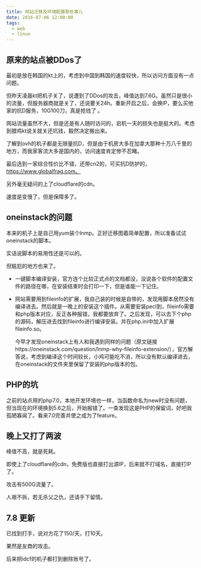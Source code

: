```yaml
---
title: 网站迁移及环境配置那些事儿
date: 2016-07-06 12:00:00
tags: 
  - web
  - linux
---
```


## 原来的站点被DDos了

最初是放在韩国的kt上的，考虑到中国到韩国的速度较快，所以访问方面没有一点问题。

但昨天凌晨kt把机子关了，说遭到了DDos的攻击，峰值达到7.6G。虽然只是很小的流量，但服务器商就是关了，还说要关24h。重新开启之后，会换IP，要么买他家的抗D服务，10G100刀，真是抢钱了 。

网站流量虽然不大，但是还是有人随时访问的，宕机一天的损失也是挺大的。考虑到腊鸡kt说关就关还坑钱，毅然决定搬出来。

了解到ovh的机子都是无限量抗D，但是由于机房大多在加拿大那种十万八千里的地方，而我家客流大多是国内的，访问速度肯定惨不忍睹。

最后选到一家综合性价比不错，还带cn2的，可买抗D防护的，https://www.globalfrag.com。

另外毫无疑问的上了cloudflare的cdn。

速度是变慢了，但是保障多了。

## oneinstack的问题

本来的机子上是自己用yum装个lnmp。正好迁移图着简单配置，所以准备试试oneinstack的脚本。

实话说脚本的易用性还是可以的。

但尴尬的地方也来了。

* 一键脚本编译安装，官方连个比较正式点的文档都没，没说各个软件的配置文件的路径在哪，在安装结束时会打印一下，但是谁能一下记住。

* 网站需要用到fileinfo的扩展，我自己装的时候是自带的，发现用脚本居然没有编译进去。然后就是一晚上的安装这个插件。从需要安装pecl到，fileinfo需要和php版本对应，反正各种报错，我都要放弃了。之后发现，可以去下个php的源码，解压进去找到fileinfo进行编译安装。并在php.ini中加入扩展fileinfo.so。

  今早才发现oneinstack上有人和我遇到同样的问题（原文链接https://oneinstack.com/question/lnmp-why-fileinfo-extension/），官方解答说，考虑到编译这个时间较长，小鸡可能吃不消，所以没有默认编译进去，在oneinstack的文件夹里保留了安装的php版本的包。

## PHP的坑

之前的站点用的php7.0，本地开发环境也一样，当函数命名为new时没有问题，但当现在的环境换到5.6之后，开始报错了。一查发现这是PHP的保留词，好吧我孤陋寡闻了。看来7.0完善并使之成为了feature。

## 晚上又打了两波

峰值不高，就是死耗。

即使上了cloudflare的cdn，免费版也直接打出源IP，后来就不打域名，直接打IP了。

攻击有500G流量了。

人艰不拆，若无杀父之仇，还请手下留情。

## 7.8 更新

已找到打手，说对方花了150/天，打10天。

果然是友商的攻击。

后来把idcf的机子都打到删除账号了。
